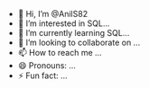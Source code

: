 - 👋 Hi, I’m @AnilS82
- 👀 I’m interested in SQL...
- 🌱 I’m currently learning SQL...
- 💞️ I’m looking to collaborate on ...
- 📫 How to reach me ...
- 😄 Pronouns: ...
- ⚡ Fun fact: ...

<!---
AnilS82/AnilS82 is a ✨ special ✨ repository because its `README.md` (this file) appears on your GitHub profile.
You can click the Preview link to take a look at your changes.
--->
